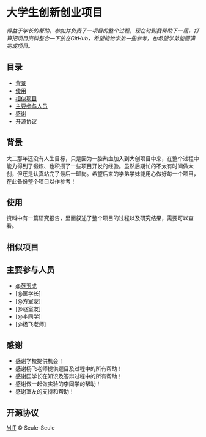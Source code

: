 # 大学生创新创业项目

*得益于学长的帮助，参加并负责了一项目的整个过程，现在轮到我帮助下一届，打算把项目资料整合一下放在GitHub，希望能给学弟一些参考，也希望学弟能圆满完成项目。*

## 目录 ## 
- [背景](#背景)
- [使用](#使用)
- [相似项目](#相似项目)
- [主要参与人员](#主要参与人员)
- [感谢](#感谢)
- [开源协议](#开源协议)

## 背景 ##
 大二那年还没有人生目标，只是因为一腔热血加入到大创项目中来，在整个过程中能力得到了锻炼、也积攒了一些项目开发的经验。虽然后期忙的不太有时间做大创，但还是认真站完了最后一班岗。希望后来的学弟学妹能用心做好每一个项目，在此备份整个项目以作参考！
 
 ## 使用 ## 
 资料中有一篇研究报告，里面叙述了整个项目的过程以及研究结果，需要可以查看。
 
 ## 相似项目 ##
 

## 主要参与人员 ##
- [@范玉成](https://github.com/Seule-Seule)
- [@匡学长]
- [@方室友]
- [@赵室友]
- [@李同学]
- [@杨飞老师]

## 感谢 ## 
 - 感谢学校提供机会！
 - 感谢杨飞老师提供题目及过程中的所有帮助！
 - 感谢匡学长在知识及答辩过程中的所有帮助！
 - 感谢做一起做实验的李同学的帮助！
 - 感谢室友的支持和帮助！
 
 ## 开源协议 ##
 [MIT](LICENSE) © Seule-Seule
 
